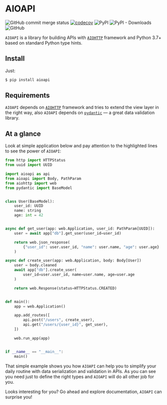 # AIOAPI

![GitHub commit merge status](https://img.shields.io/github/commit-status/Gr1N/aioapi/master/HEAD.svg?label=build%20status) [![codecov](https://codecov.io/gh/Gr1N/aioapi/branch/master/graph/badge.svg)](https://codecov.io/gh/Gr1N/aioapi) ![PyPI](https://img.shields.io/pypi/v/aioapi.svg?label=pypi%20version) ![PyPI - Downloads](https://img.shields.io/pypi/dm/aioapi.svg?label=pypi%20downloads) ![GitHub](https://img.shields.io/github/license/Gr1N/aioapi.svg)

`AIOAPI` is a library for building APIs with [`AIOHTTP`](https://aiohttp.readthedocs.io/) framework and Python 3.7+ based on standard Python type hints.

## Install

Just:

```bash
$ pip install aioapi
```

## Requirements

`AIOAPI` depends on [`AIOHTTP`](https://aiohttp.readthedocs.io/) framework and tries to extend the view layer in the right way, also `AIOAPI` depends on [`pydantic`](https://pydantic-docs.helpmanual.io/) — a great data validation library.

## At a glance

Look at simple application below and pay attention to the highlighted lines to see the power of `AIOAPI`:

```python hl_lines="16 23"
from http import HTTPStatus
from uuid import UUID

import aioapi as api
from aioapi import Body, PathParam
from aiohttp import web
from pydantic import BaseModel


class User(BaseModel):
    user_id: UUID
    name: string
    age: int = 42


async def get_user(app: web.Application, user_id: PathParam[UUID]):
    user = await app["db"].get_user(user_id=user_id)

    return web.json_response(
        {"user_id": user.user_id, "name": user.name, "age": user.age}
    )

async def create_user(app: web.Application, body: Body[User])
    user = body.cleaned
    await app["db"].create_user(
        user_id=user.user_id, name=user.name, age=user.age
    )

    return web.Response(status=HTTPStatus.CREATED)


def main():
    app = web.Application()

    app.add_routes([
        api.post("/users", create_user),
        api.get("/users/{user_id}", get_user),
    ])

    web.run_app(app)


if __name__ == "__main__":
    main()
```

That simple example shows you how `AIOAPI` can help you to simplify your daily routine with data serialization and validation in APIs. As you can see you need just to define the right types and `AIOAPI` will do all other job for you.

Looks interesting for you? Go ahead and explore documentation, `AIOAPI` can surprise you!
